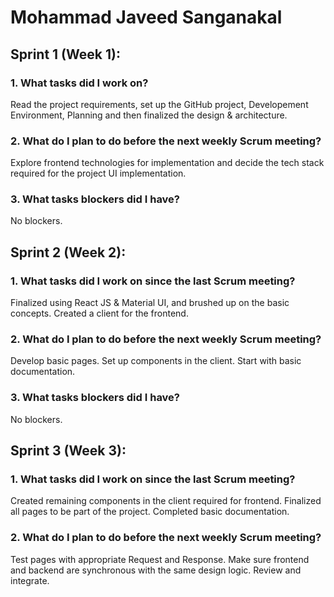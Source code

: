 # Mohammad Javeed Sanganakal

## Sprint 1 (Week 1):

### 1. What tasks did I work on?

Read the project requirements, set up the GitHub project, Developement Environment, Planning and then finalized the design & architecture.

### 2. What do I plan to do before the next weekly Scrum meeting?

Explore frontend technologies for implementation and decide the tech stack required for the project UI implementation.

### 3. What tasks blockers did I have?

No blockers.

## Sprint 2 (Week 2):

### 1. What tasks did I work on since the last Scrum meeting?

Finalized using React JS &  Material UI, and brushed up on the basic concepts. Created a client for the frontend.

### 2. What do I plan to do before the next weekly Scrum meeting?

Develop basic pages. Set up components in the client. Start with basic documentation.

### 3. What tasks blockers did I have?

No blockers.

## Sprint 3 (Week 3):

### 1. What tasks did I work on since the last Scrum meeting?

Created remaining components in the client required for frontend. Finalized all pages to be part of the project. Completed basic documentation.

### 2. What do I plan to do before the next weekly Scrum meeting?

Test pages with appropriate Request and Response. Make sure frontend and backend are synchronous with the same design logic. Review and integrate.

